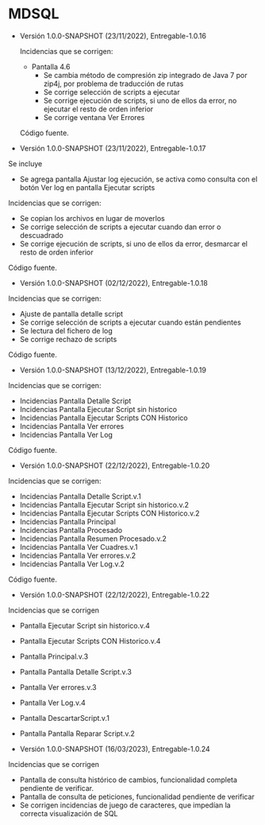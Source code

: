 # MDSQL

- Versión 1.0.0-SNAPSHOT (23/11/2022), Entregable-1.0.16

  Incidencias que se corrigen: 
  
  - Pantalla 4.6
  	- Se cambia método de compresión zip integrado de Java 7 por zip4j, por problema de traducción de rutas
  	- Se corrige selección de scripts a ejecutar
  	- Se corrige ejecución de scripts, si uno de ellos da error, no ejecutar el resto de orden inferior
  	- Se corrige ventana Ver Errores
  
  Código fuente.
  
 - Versión 1.0.0-SNAPSHOT (23/11/2022), Entregable-1.0.17
 
  Se incluye
  
  - Se agrega pantalla Ajustar log ejecución, se activa como consulta con el botón Ver log en pantalla Ejecutar scripts

  Incidencias que se corrigen: 
  
  - Se copian los archivos en lugar de moverlos
  - Se corrige selección de scripts a ejecutar cuando dan error o descuadrado
  - Se corrige ejecución de scripts, si uno de ellos da error, desmarcar el resto de orden inferior
  
  Código fuente.
  
 - Versión 1.0.0-SNAPSHOT (02/12/2022), Entregable-1.0.18

  Incidencias que se corrigen: 
  
  - Ajuste de pantalla detalle script
  - Se corrige selección de scripts a ejecutar cuando están pendientes
  - Se lectura del fichero de log
  - Se corrige rechazo de scripts
  
  Código fuente.
  
 - Versión 1.0.0-SNAPSHOT (13/12/2022), Entregable-1.0.19

  Incidencias que se corrigen: 
  
  - Incidencias Pantalla Detalle Script
  - Incidencias Pantalla Ejecutar Script sin historico
  - Incidencias Pantalla Ejecutar Scripts CON Historico
  - Incidencias Pantalla Ver errores
  - Incidencias Pantalla Ver Log
  
  Código fuente.
  
  - Versión 1.0.0-SNAPSHOT (22/12/2022), Entregable-1.0.20

  Incidencias que se corrigen: 
  
  - Incidencias Pantalla Detalle Script.v.1
  - Incidencias Pantalla Ejecutar Script sin historico.v.2
  - Incidencias Pantalla Ejecutar Scripts CON Historico.v.2
  - Incidencias Pantalla Principal
  - Incidencias Pantalla Procesado
  - Incidencias Pantalla Resumen Procesado.v.2
  - Incidencias Pantalla Ver Cuadres.v.1
  - Incidencias Pantalla Ver errores.v.2
  - Incidencias Pantalla Ver Log.v.2
  
  
  Código fuente.
  
  - Versión 1.0.0-SNAPSHOT (22/12/2022), Entregable-1.0.22
 
  Incidencias que se corrigen
 
  - Pantalla Ejecutar Script sin historico.v.4
  - Pantalla Ejecutar Scripts CON Historico.v.4
  - Pantalla Principal.v.3
  - Pantalla Pantalla Detalle Script.v.3
  - Pantalla Ver errores.v.3
  - Pantalla Ver Log.v.4
  - Pantalla DescartarScript.v.1
  - Pantalla Pantalla Reparar Script.v.2
  
  - Versión 1.0.0-SNAPSHOT (16/03/2023), Entregable-1.0.24
 
  Incidencias que se corrigen
  
  - Pantalla de consulta histórico de cambios, funcionalidad completa pendiente de verificar.
  - Pantalla de consulta de peticiones, funcionalidad pendiente de verificar
  - Se corrigen incidencias de juego de caracteres, que impedían la correcta visualización de SQL
  
  
  
  
       
       
 
  
       
